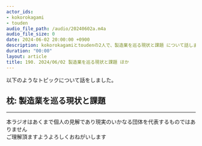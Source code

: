 ```yaml
---
actor_ids:
- kokorokagami
- touden
audio_file_path: /audio/20240602a.m4a
audio_file_size: 0
date: 2024-06-02 20:00:00 +0900
description: kokorokagamiとtoudenの2人で、製造業を巡る現状と課題 について話しました。
duration: "00:00"
layout: article
title: 190. 2024/06/02 製造業を巡る現状と課題 ほか
---
```


以下のようなトピックについて話をしました。

## 枕: 製造業を巡る現状と課題

___

本ラジオはあくまで個人の見解であり現実のいかなる団体を代表するものではありません  
ご理解頂ますようよろしくおねがいします  
